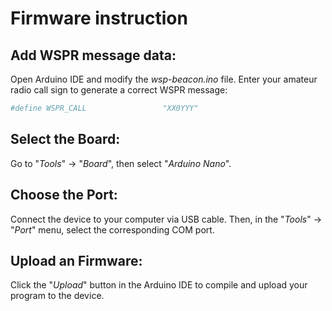 # Firmware instruction

## Add WSPR message data:
Open Arduino IDE and modify the _wsp-beacon.ino_ file. Enter your amateur radio call sign to generate a correct WSPR message:
```sh
#define WSPR_CALL                 "XX0YYY"
```

## Select the Board:
Go to "_Tools_" -> "_Board_", then select  "_Arduino Nano_".

## Choose the Port:
Connect the device to your computer via USB cable. Then, in the "_Tools_" -> "_Port_" menu, select the corresponding COM port.

## Upload an Firmware:
Click the "_Upload_" button in the Arduino IDE to compile and upload your program to the device.